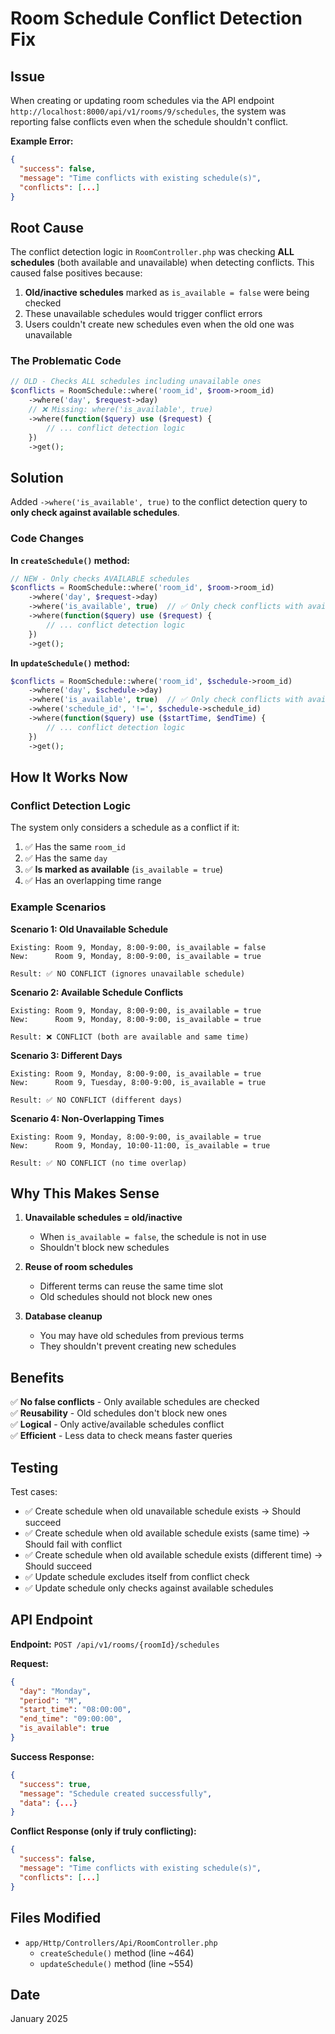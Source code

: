 # Room Schedule Conflict Detection Fix

## Issue

When creating or updating room schedules via the API endpoint `http://localhost:8000/api/v1/rooms/9/schedules`, the system was reporting false conflicts even when the schedule shouldn't conflict.

**Example Error:**

```json
{
  "success": false,
  "message": "Time conflicts with existing schedule(s)",
  "conflicts": [...]
}
```

## Root Cause

The conflict detection logic in `RoomController.php` was checking **ALL schedules** (both available and unavailable) when detecting conflicts. This caused false positives because:

1. **Old/inactive schedules** marked as `is_available = false` were being checked
2. These unavailable schedules would trigger conflict errors
3. Users couldn't create new schedules even when the old one was unavailable

### The Problematic Code

```php
// OLD - Checks ALL schedules including unavailable ones
$conflicts = RoomSchedule::where('room_id', $room->room_id)
    ->where('day', $request->day)
    // ❌ Missing: where('is_available', true)
    ->where(function($query) use ($request) {
        // ... conflict detection logic
    })
    ->get();
```

## Solution

Added `->where('is_available', true)` to the conflict detection query to **only check against available schedules**.

### Code Changes

**In `createSchedule()` method:**

```php
// NEW - Only checks AVAILABLE schedules
$conflicts = RoomSchedule::where('room_id', $room->room_id)
    ->where('day', $request->day)
    ->where('is_available', true)  // ✅ Only check conflicts with available schedules
    ->where(function($query) use ($request) {
        // ... conflict detection logic
    })
    ->get();
```

**In `updateSchedule()` method:**

```php
$conflicts = RoomSchedule::where('room_id', $schedule->room_id)
    ->where('day', $schedule->day)
    ->where('is_available', true)  // ✅ Only check conflicts with available schedules
    ->where('schedule_id', '!=', $schedule->schedule_id)
    ->where(function($query) use ($startTime, $endTime) {
        // ... conflict detection logic
    })
    ->get();
```

## How It Works Now

### Conflict Detection Logic

The system only considers a schedule as a conflict if it:

1. ✅ Has the same `room_id`
2. ✅ Has the same `day`
3. ✅ **Is marked as available** (`is_available = true`)
4. ✅ Has an overlapping time range

### Example Scenarios

**Scenario 1: Old Unavailable Schedule**

```
Existing: Room 9, Monday, 8:00-9:00, is_available = false
New:      Room 9, Monday, 8:00-9:00, is_available = true

Result: ✅ NO CONFLICT (ignores unavailable schedule)
```

**Scenario 2: Available Schedule Conflicts**

```
Existing: Room 9, Monday, 8:00-9:00, is_available = true
New:      Room 9, Monday, 8:00-9:00, is_available = true

Result: ❌ CONFLICT (both are available and same time)
```

**Scenario 3: Different Days**

```
Existing: Room 9, Monday, 8:00-9:00, is_available = true
New:      Room 9, Tuesday, 8:00-9:00, is_available = true

Result: ✅ NO CONFLICT (different days)
```

**Scenario 4: Non-Overlapping Times**

```
Existing: Room 9, Monday, 8:00-9:00, is_available = true
New:      Room 9, Monday, 10:00-11:00, is_available = true

Result: ✅ NO CONFLICT (no time overlap)
```

## Why This Makes Sense

1. **Unavailable schedules = old/inactive**

   - When `is_available = false`, the schedule is not in use
   - Shouldn't block new schedules

2. **Reuse of room schedules**

   - Different terms can reuse the same time slot
   - Old schedules should not block new ones

3. **Database cleanup**
   - You may have old schedules from previous terms
   - They shouldn't prevent creating new schedules

## Benefits

✅ **No false conflicts** - Only available schedules are checked  
✅ **Reusability** - Old schedules don't block new ones  
✅ **Logical** - Only active/available schedules conflict  
✅ **Efficient** - Less data to check means faster queries

## Testing

Test cases:

- ✅ Create schedule when old unavailable schedule exists → Should succeed
- ✅ Create schedule when old available schedule exists (same time) → Should fail with conflict
- ✅ Create schedule when old available schedule exists (different time) → Should succeed
- ✅ Update schedule excludes itself from conflict check
- ✅ Update schedule only checks against available schedules

## API Endpoint

**Endpoint:** `POST /api/v1/rooms/{roomId}/schedules`

**Request:**

```json
{
  "day": "Monday",
  "period": "M",
  "start_time": "08:00:00",
  "end_time": "09:00:00",
  "is_available": true
}
```

**Success Response:**

```json
{
  "success": true,
  "message": "Schedule created successfully",
  "data": {...}
}
```

**Conflict Response (only if truly conflicting):**

```json
{
  "success": false,
  "message": "Time conflicts with existing schedule(s)",
  "conflicts": [...]
}
```

## Files Modified

- `app/Http/Controllers/Api/RoomController.php`
  - `createSchedule()` method (line ~464)
  - `updateSchedule()` method (line ~554)

## Date

January 2025

